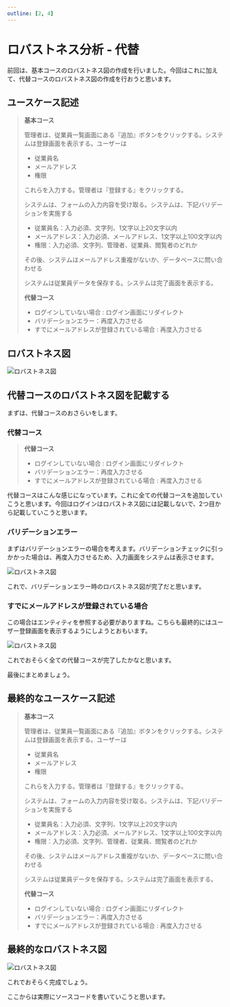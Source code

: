 ```yaml
---
outline: [2, 4]
---
```


# ロバストネス分析 - 代替

前回は、基本コースのロバストネス図の作成を行いました。今回はこれに加えて、代替コースのロバストネス図の作成を行おうと思います。

## ユースケース記述
> **基本コース**
> 
> 管理者は、従業員一覧画面にある『追加』ボタンをクリックする。システムは登録画面を表示する。ユーザーは
> 
> * 従業員名
> * メールアドレス
> * 権限
>
> これらを入力する。管理者は『登録する』をクリックする。
>
> システムは、フォームの入力内容を受け取る。システムは、下記バリデーションを実施する
>
> * 従業員名：入力必須、文字列、1文字以上20文字以内
> * メールアドレス：入力必須、メールアドレス、1文字以上100文字以内
> * 権限：入力必須、文字列、管理者、従業員、閲覧者のどれか
>
> その後、システムはメールアドレス重複がないか、データベースに問い合わせる
> 
> システムは従業員データを保存する。システムは完了画面を表示する。
>
> **代替コース**
> 
> * ログインしていない場合 : ログイン画面にリダイレクト
> * バリデーションエラー：再度入力させる
> * すでにメールアドレスが登録されている場合 : 再度入力させる

## ロバストネス図

![ロバストネス図](/6-robustness.png)

## 代替コースのロバストネス図を記載する

まずは、代替コースのおさらいをします。

### 代替コース

> **代替コース**
> 
> * ログインしていない場合 : ログイン画面にリダイレクト
> * バリデーションエラー：再度入力させる
> * すでにメールアドレスが登録されている場合 : 再度入力させる

代替コースはこんな感じになっています。これに全ての代替コースを追加していこうと思います。今回はログインはロバストネス図には記載しないで、2つ目から記載していこうと思います。

### バリデーションエラー

まずはバリデーションエラーの場合を考えます。バリデーションチェックに引っかかった場合は、再度入力させるため、入力画面をシステムは表示させます。

![ロバストネス図](/7-robustness.png)

これで、バリデーションエラー時のロバストネス図が完了だと思います。

### すでにメールアドレスが登録されている場合

この場合はエンティティを参照する必要がありますね。こちらも最終的にはユーザー登録画面を表示するようにしようとおもいます。


![ロバストネス図](/8-robustness.png)

これでおそらく全ての代替コースが完了したかなと思います。

最後にまとめましょう。

## 最終的なユースケース記述

> **基本コース**
> 
> 管理者は、従業員一覧画面にある『追加』ボタンをクリックする。システムは登録画面を表示する。ユーザーは
> 
> * 従業員名
> * メールアドレス
> * 権限
>
> これらを入力する。管理者は『登録する』をクリックする。
>
> システムは、フォームの入力内容を受け取る。システムは、下記バリデーションを実施する
>
> * 従業員名：入力必須、文字列、1文字以上20文字以内
> * メールアドレス：入力必須、メールアドレス、1文字以上100文字以内
> * 権限：入力必須、文字列、管理者、従業員、閲覧者のどれか
>
> その後、システムはメールアドレス重複がないか、データベースに問い合わせる
> 
> システムは従業員データを保存する。システムは完了画面を表示する。
>
> **代替コース**
> 
> * ログインしていない場合 : ログイン画面にリダイレクト
> * バリデーションエラー：再度入力させる
> * すでにメールアドレスが登録されている場合 : 再度入力させる

## 最終的なロバストネス図

![ロバストネス図](/8-robustness.png)

これでおそらく完成でしょう。

ここからは実際にソースコードを書いていこうと思います。